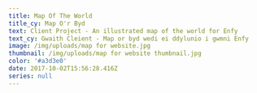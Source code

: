 ```yaml
---
title: Map Of The World
title_cy: Map O'r Byd
text: Client Project - An illustrated map of the world for Enfy
text_cy: Gwaith Cleient - Map or byd wedi ei ddylunio i gwmni Enfy
image: /img/uploads/map for website.jpg
thumbnail: /img/uploads/map for website thumbnail.jpg
color: '#a3d3e0'
date: 2017-10-02T15:56:28.416Z
series: null
---
```


